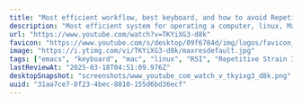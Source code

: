 ```yaml
---
title: "Most efficient workflow, best keyboard, and how to avoid Repetitive Strain Injury."
description: "Most efficient system for operating a computer, linux, Mac, or Windows, emacs, vim. Best keyboard, and how to avoid Repetitive Strain Injury.Sites:• Xah Keyb..."
url: "https://www.youtube.com/watch?v=TKYiXG3-d8k"
favicon: "https://www.youtube.com/s/desktop/09f6784d/img/logos/favicon_32x32.png"
image: "https://i.ytimg.com/vi/TKYiXG3-d8k/maxresdefault.jpg"
tags: ["emacs", "keyboard", "mac", "linux", "RSI", "Repetitive Strain Injury", "xmonad"]
lastReviewAt: "2025-03-18T04:51:09.976Z"
desktopSnapshot: "screenshots/www_youtube_com_watch_v_tkyixg3_d8k.png"
uuid: "31aa7ce7-0f23-4bec-8810-155d6bd36ecf"
---
```

